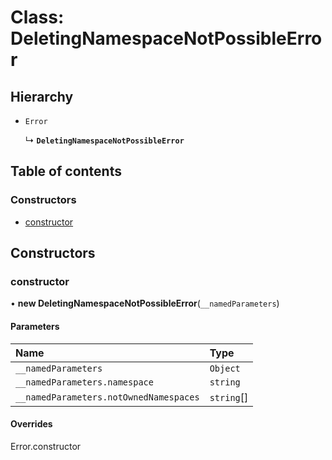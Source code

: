 # Class: DeletingNamespaceNotPossibleError

## Hierarchy

- `Error`

  ↳ **`DeletingNamespaceNotPossibleError`**

## Table of contents

### Constructors

- [constructor](DeletingNamespaceNotPossibleError.md#constructor)

## Constructors

### constructor

• **new DeletingNamespaceNotPossibleError**(`__namedParameters`)

#### Parameters

| Name | Type |
| :------ | :------ |
| `__namedParameters` | `Object` |
| `__namedParameters.namespace` | `string` |
| `__namedParameters.notOwnedNamespaces` | `string`[] |

#### Overrides

Error.constructor
